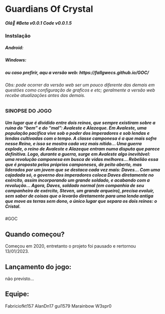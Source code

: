 # Guardians Of Crystal
<h5>Olá🤘 #Beta v0.0.1 Code v0.0.1.5</h5>

<h3>Instslação</h3>
<h5>Android:</h5>
<h5>Windows:</h5>
<h5>ou caso prefirir, aqu a versão web: https://fallgwecs.github.io/GOC/</h5>
<h6>Obs: pode ocorrer da versão web ser um pouco diferente das demais em questões como configuração de graficos e etc; geralmente a versão web recebe atualizações antes das demais.</h6>
<h3>SINOPSE DO JOGO</h3>
<h5>Um lugar que é dividido entre dois reinos, que sempre existiram sobre a ruina do “bem” e do “mal”: Avaleste e Alazeque. Em Avaleste, uma população pacífica vive sob o poder dos imperadores e sob lendas e lendas cultivadas com o tempo. A classe camponesa é a que mais sofre nesse Reino, e isso se mostra cada vez mais nítido... Uma guerra explode, o reino de Avaleste e Alazeque entram numa disputa que parece definitiva. Logo, durante a guerra, surge em Avaleste algo inevitável: uma revolução camponesa em busca de vidas melhores... Rebelião essa que é proposta pelos próprios camponeses, de peito aberto, mas liderados por um jovem que se destaca cada vez mais: Daves... Com uma cajadada só, o governo dos imperadores coloca Daves diretamente no exército, assim incorporando um grande soldado, e acabando com a revolução... Agora, Daves, soldado normal (em companhia de seu companheiro de exército, Steven, um grande arqueiro), precisa evoluir, sem saber de coisas que o levarão diretamente para uma lenda antiga que move as terras sem dono, o único lugar que separa os dois reinos: o Cristal.
</h5>
#GOC

## Quando começou?
Começou em 2020, entretanto o projeto foi pausado e rertornou 13/01/2023.

## Lançamento do jogo:
não previsto...

## Equipe:
Fabriciofkt157
AlanDn17
gui1579
Marainbow
W3spr0
